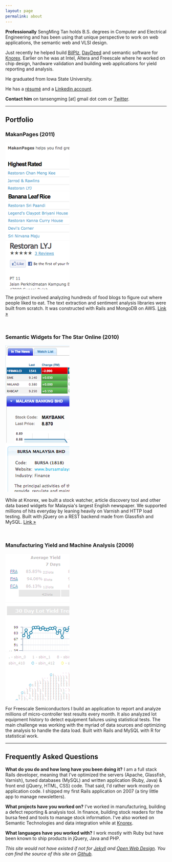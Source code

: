 ```yaml
---
layout: page
permalink: about
---
```

**Professionally**
SengMing Tan holds B.S. degrees in Computer and Electrical Engineering and has been using that unique perspective to work on web applications, the semantic web and VLSI design.

Just recently he helped build [BilPlz](http://bilplz.com/), [DayDeed](http://daydeed.com) and semantic software for [Knorex]. Earlier on he was at Intel, Altera and Freescale where he worked on chip design, hardware validation and building web applications for yield reporting and analysis.

He graduated from Iowa State University.

He has a [r&eacute;sum&eacute;][resume] and a [Linkedin account][linkedin].

**Contact him**
on tansengming \[at\] gmail dot com or [Twitter][twitter].

---

## Portfolio

<h3>MakanPages (2011)</h3>
<div class='photos lightbox'>
  <div class="first_photo photo">
    <a href="/images/makanpages-index.png" title="Landing page for MakanPages.com">
      <img src="/images/makanpages-index-thumb.png" alt="makan pages index" style='width: 200px; height: 150px' />
    </a>
  </div>
  <div class="photo">
    <a href="/images/makanpages-food.png" title="Food Index for MakanPages.com">
      <img src="/images/makanpages-food-thumb.png" alt="makan pages index" style='width: 200px; height: 150px' />
    </a>
  </div>
  <div class="photo">
    <a href="/images/makanpages-place.png" title="Eating Place Details on MakanPages.com">
      <img src="/images/makanpages-place-thumb.png" alt="makan pages index" style='width: 200px; height: 150px' />
    </a>
  </div>
</div>
<div class='clear'>
</div>

The project involved analyzing hundreds of food blogs to figure out where people liked to eat. The text extraction and sentiment analysis libraries were built from scratch. It was constructed with Rails and MongoDB on AWS.
[Link &raquo;](http://makanpages.com/)

<br />

<h3>Semantic Widgets for The Star Online (2010)</h3>
<div class='photos lightbox'>
  <div class="first_photo photo">
    <a href="/images/bizstar-main.png" title="The Star Business Main Page">
      <img src="/images/bizstar-main-thumb.png" alt="makan pages index" style='width: 200px; height: 150px' />
    </a>
  </div>
  <div class="photo">
    <a href="/images/bizstar-article.png" title="The Star Business Article page">
      <img src="/images/bizstar-article-thumb.png" alt="makan pages index" style='width: 200px; height: 150px' />
    </a>
  </div>
  <div class="photo">
    <a href="/images/bizstar-marketwatch.png" title="The Star Business Marketwatch page">
      <img src="/images/bizstar-marketwatch-thumb.png" alt="makan pages index" style='width: 200px; height: 150px' />
    </a>
  </div>
</div>
<div class='clear'>
</div>

While at Knorex, we built a stock watcher, article discovery tool and other data based widgets for Malaysia's largest English newspaper. We supported millions of hits everyday by leaning heavily on Varnish and HTTP load testing. Built with jQuery on a REST backend made from Glassfish and MySQL.
[Link &raquo;](http://biz.thestar.com.my/)

<br />

<h3>Manufacturing Yield and Machine Analysis (2009)</h3>

<div class='photos lightbox'>
  <div class="first_photo photo">
    <a href="/images/versailles-summary.png" title="Yield summary for different products">
      <img src="/images/versailles-summary-thumb.png" alt="makan pages index" style='width: 200px; height: 150px' />
    </a>
  </div>
  <div class="photo">
    <a href="/images/versailles-overview.png" title="Yield Overview sorted by time and lots">
      <img src="/images/versailles-overview-thumb.png" alt="makan pages index" style='width: 200px; height: 150px' />
    </a>
  </div>
  <div class="photo">
    <a href="/images/versailles-wafer.png" title="Yield summary lumped as wafers">
      <img src="/images/versailles-wafer-thumb.png" alt="makan pages index" style='width: 200px; height: 150px' />
    </a>
  </div>
</div>
<div class='clear'>
</div>

For Freescale Semiconductors I build an application to report and analyze millions of micro-controller test results every month. It also analyzed lot equipment history to detect equipment failures using statistical tests. The main challenge was working with the myriad of data sources and optimizing the analysis to handle the data load. Built with Rails and MySQL with R for statistical work.

---

## Frequently Asked Questions

**What do you do and how long have you been doing it?**
I am a full stack Rails developer, meaning that I've optimized the servers (Apache, Glassfish, Varnish), tuned databases (MySQL) and written application (Ruby, Java) & front end (jQuery, HTML, CSS) code. That said, I'd rather work mostly on application code. I shipped my first Rails application on 2007 (a tiny little app to manage newsletters).

**What projects have you worked on?**
I've worked in manufacturing, building a defect reporting & analysis tool. In finance, building stock readers for the bursa feed and tools to manage stock information. I've also worked on Semantic Technologies and data integration while at [Knorex][knorex].

**What languages have you worked with?**
I work mostly with Ruby but have been known to ship products in jQuery, Java and PHP.

_This site would not have existed if not for [Jekyll][jekyll] and [Open Web Design][owd]. You can find the source of this site on [Github][source]._

[twitter]: http://twitter.com/sengming
[jekyll]: http://wiki.github.com/mojombo/jekyll/
[owd]: http://www.openwebdesign.org
[source]: http://github.com/tansengming/tansengming.github.com
[resume]: /resume/
[linkedin]: http://my.linkedin.com/in/tansengming
[knorex]: http://knorex.com